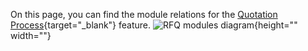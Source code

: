 On this page, you can find the module relations for the [Quotation Process](https://documentation.spryker.com/docs/quotation-process-rfq-feature-overview-201907){target="_blank"} feature.
![RFQ modules diagram](https://spryker.s3.eu-central-1.amazonaws.com/docs/Features/Workflow+%26+Process+Management/Quotation+process+and+RFQ/Quotation+Process+%26+RFQ+Feature+Overview/request-for-quote-module-diagram.png){height="" width=""}